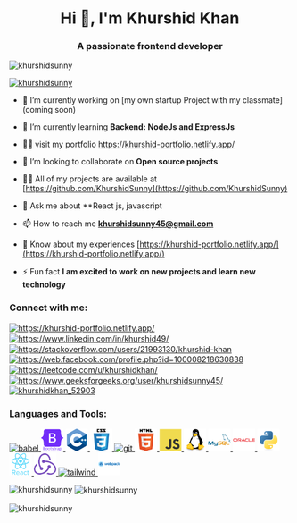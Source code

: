 <h1 align="center">Hi 👋, I'm Khurshid Khan</h1>
<h3 align="center">A passionate frontend developer</h3>

<p align="left"> <img src="https://komarev.com/ghpvc/?username=khurshidsunny&label=Profile%20views&color=0e75b6&style=flat" alt="khurshidsunny" /> </p>

<p align="left"> <a href="https://github.com/ryo-ma/github-profile-trophy"><img src="https://github-profile-trophy.vercel.app/?username=khurshidsunny" alt="khurshidsunny" /></a> </p>

- 🔭 I’m currently working on [my own startup Project with my classmate](coming soon)

- 🌱 I’m currently learning **Backend: NodeJs and ExpressJs**

- 👨‍💻 visit my portfolio https://khurshid-portfolio.netlify.app/

- 👯 I’m looking to collaborate on **Open source projects**

- 👨‍💻 All of my projects are available at [https://github.com/KhurshidSunny](https://github.com/KhurshidSunny)

- 💬 Ask me about **React js, javascript

- 📫 How to reach me **khurshidsunny45@gmail.com**

- 📄 Know about my experiences [https://khurshid-portfolio.netlify.app/](https://khurshid-portfolio.netlify.app/)

- ⚡ Fun fact **I am excited to work on new projects and learn new technology**

<h3 align="left">Connect with me:</h3>
<p align="left">
<a href="https://dev.to/https://khurshid-portfolio.netlify.app/" target="blank"><img align="center" src="https://raw.githubusercontent.com/rahuldkjain/github-profile-readme-generator/master/src/images/icons/Social/devto.svg" alt="https://khurshid-portfolio.netlify.app/" height="30" width="40" /></a>
<a href="https://www.linkedin.com/in/khurshid49/" target="blank"><img align="center" src="https://raw.githubusercontent.com/rahuldkjain/github-profile-readme-generator/master/src/images/icons/Social/linked-in-alt.svg" alt="https://www.linkedin.com/in/khurshid49/" height="30" width="40" /></a>
<a href="https://stackoverflow.com/users/21993130/khurshid-khan" target="blank"><img align="center" src="https://raw.githubusercontent.com/rahuldkjain/github-profile-readme-generator/master/src/images/icons/Social/stack-overflow.svg" alt="https://stackoverflow.com/users/21993130/khurshid-khan" height="30" width="40" /></a>
<a href="https://web.facebook.com/profile.php?id=100008218630838" target="blank"><img align="center" src="https://raw.githubusercontent.com/rahuldkjain/github-profile-readme-generator/master/src/images/icons/Social/facebook.svg" alt="https://web.facebook.com/profile.php?id=100008218630838" height="30" width="40" /></a>
<a href="https://leetcode.com/u/KhurshidKhan/" target="blank"><img align="center" src="https://raw.githubusercontent.com/rahuldkjain/github-profile-readme-generator/master/src/images/icons/Social/leet-code.svg" alt="https://leetcode.com/u/khurshidkhan/" height="30" width="40" /></a>
<a href="https://www.geeksforgeeks.org/user/khurshidsunny45/" target="blank"><img align="center" src="https://raw.githubusercontent.com/rahuldkjain/github-profile-readme-generator/master/src/images/icons/Social/geeks-for-geeks.svg" alt="https://www.geeksforgeeks.org/user/khurshidsunny45/" height="30" width="40" /></a>
<a href="https://discord.gg/khurshidkhan_52903" target="blank"><img align="center" src="https://raw.githubusercontent.com/rahuldkjain/github-profile-readme-generator/master/src/images/icons/Social/discord.svg" alt="khurshidkhan_52903" height="30" width="40" /></a>
</p>

<h3 align="left">Languages and Tools:</h3>
<p align="left"> <a href="https://babeljs.io/" target="_blank" rel="noreferrer"> <img src="https://www.vectorlogo.zone/logos/babeljs/babeljs-icon.svg" alt="babel" width="40" height="40"/> </a> <a href="https://getbootstrap.com" target="_blank" rel="noreferrer"> <img src="https://raw.githubusercontent.com/devicons/devicon/master/icons/bootstrap/bootstrap-plain-wordmark.svg" alt="bootstrap" width="40" height="40"/> </a> <a href="https://www.w3schools.com/cpp/" target="_blank" rel="noreferrer"> <img src="https://raw.githubusercontent.com/devicons/devicon/master/icons/cplusplus/cplusplus-original.svg" alt="cplusplus" width="40" height="40"/> </a> <a href="https://www.w3schools.com/css/" target="_blank" rel="noreferrer"> <img src="https://raw.githubusercontent.com/devicons/devicon/master/icons/css3/css3-original-wordmark.svg" alt="css3" width="40" height="40"/> </a> <a href="https://git-scm.com/" target="_blank" rel="noreferrer"> <img src="https://www.vectorlogo.zone/logos/git-scm/git-scm-icon.svg" alt="git" width="40" height="40"/> </a> <a href="https://www.w3.org/html/" target="_blank" rel="noreferrer"> <img src="https://raw.githubusercontent.com/devicons/devicon/master/icons/html5/html5-original-wordmark.svg" alt="html5" width="40" height="40"/> </a> <a href="https://developer.mozilla.org/en-US/docs/Web/JavaScript" target="_blank" rel="noreferrer"> <img src="https://raw.githubusercontent.com/devicons/devicon/master/icons/javascript/javascript-original.svg" alt="javascript" width="40" height="40"/> </a> <a href="https://www.linux.org/" target="_blank" rel="noreferrer"> <img src="https://raw.githubusercontent.com/devicons/devicon/master/icons/linux/linux-original.svg" alt="linux" width="40" height="40"/> </a> <a href="https://www.mysql.com/" target="_blank" rel="noreferrer"> <img src="https://raw.githubusercontent.com/devicons/devicon/master/icons/mysql/mysql-original-wordmark.svg" alt="mysql" width="40" height="40"/> </a> <a href="https://www.oracle.com/" target="_blank" rel="noreferrer"> <img src="https://raw.githubusercontent.com/devicons/devicon/master/icons/oracle/oracle-original.svg" alt="oracle" width="40" height="40"/> </a> <a href="https://www.python.org" target="_blank" rel="noreferrer"> <img src="https://raw.githubusercontent.com/devicons/devicon/master/icons/python/python-original.svg" alt="python" width="40" height="40"/> </a> <a href="https://reactjs.org/" target="_blank" rel="noreferrer"> <img src="https://raw.githubusercontent.com/devicons/devicon/master/icons/react/react-original-wordmark.svg" alt="react" width="40" height="40"/> </a> <a href="https://redux.js.org" target="_blank" rel="noreferrer"> <img src="https://raw.githubusercontent.com/devicons/devicon/master/icons/redux/redux-original.svg" alt="redux" width="40" height="40"/> </a> <a href="https://tailwindcss.com/" target="_blank" rel="noreferrer"> <img src="https://www.vectorlogo.zone/logos/tailwindcss/tailwindcss-icon.svg" alt="tailwind" width="40" height="40"/> </a> <a href="https://webpack.js.org" target="_blank" rel="noreferrer"> <img src="https://raw.githubusercontent.com/devicons/devicon/d00d0969292a6569d45b06d3f350f463a0107b0d/icons/webpack/webpack-original-wordmark.svg" alt="webpack" width="40" height="40"/> </a> </p>

<p><img align="left" src="https://github-readme-stats.vercel.app/api/top-langs?username=khurshidsunny&show_icons=true&locale=en&layout=compact" alt="khurshidsunny" /></p>

<p>&nbsp;<img align="center" src="https://github-readme-stats.vercel.app/api?username=khurshidsunny&show_icons=true&locale=en" alt="khurshidsunny" /></p>

<p><img align="center" src="https://github-readme-streak-stats.herokuapp.com/?user=khurshidsunny&" alt="khurshidsunny" /></p>
